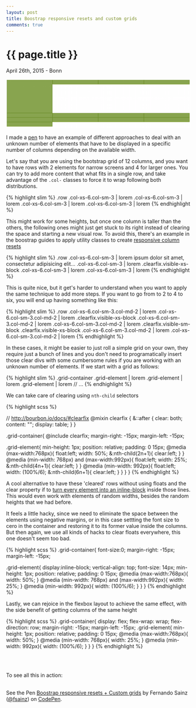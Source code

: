```yaml
---
layout: post
title: Boostrap responsive resets and custom grids
comments: true
---
```


{{ page.title }}
================

<p class="meta">April 26th, 2015 - Bonn</p>

<img src="/images/grid-columns.png" />

<p>
  I made a <a href="http://codepen.io/fsainz/pen/zGxKde" target="_blank">pen</a> to have an example of different approaches to deal with an unknown number of elements that have to be displayed in a specific number of columns depending on the available width.
</p>

<p>
  Let's say that you are using the bootstrap grid of 12 columns, and you want to have rows with 2 elements for narrow screens and 4 for larger ones. You can try to add more content that what fits in a single row, and take advantage of the  <code>.col-</code> classes to force it to wrap following both distributions.
</p>

{% highlight slim %}
.row
  .col-xs-6.col-sm-3
    | lorem
  .col-xs-6.col-sm-3
    | lorem
  .col-xs-6.col-sm-3
    | lorem
  .col-xs-6.col-sm-3
    | lorem
{% endhighlight %}

<p> This might work for some heights, but once one column is taller than the others, the following ones might just get stuck to its right instead of clearing the space and starting a new visual row. To avoid this, there's an example in the boostrap guides to apply utility classes to create <a href="http://getbootstrap.com/css/#grid-responsive-resets" target="_blank">responsive column resets</a>

{% highlight slim %}
.row
  .col-xs-6.col-sm-3
    | lorem ipsum dolor sit amet, consectetur adipisicing elit...
  .col-xs-6.col-sm-3
    | lorem
  .clearfix.visible-xs-block
  .col-xs-6.col-sm-3
    | lorem
  .col-xs-6.col-sm-3
    | lorem
{% endhighlight %}

<p>This is quite nice, but it get's harder to understand when you want to apply the same technique to add more steps. If you want to go from to 2 to 4 to six, you will end up having something like this:</p>

{% highlight slim %}
.row
  .col-xs-6.col-sm-3.col-md-2
    | lorem
  .col-xs-6.col-sm-3.col-md-2
    | lorem
  .clearfix.visible-xs-block
  .col-xs-6.col-sm-3.col-md-2
    | lorem
  .col-xs-6.col-sm-3.col-md-2
    | lorem
  .clearfix.visible-sm-block
  .clearfix.visible-xs-block
  .col-xs-6.col-sm-3.col-md-2
    | lorem
  .col-xs-6.col-sm-3.col-md-2
    | lorem
{% endhighlight %}

<p>In these cases, it might be easier to just roll a simple grid on your own, they require just a bunch of lines and you don't need to programatically insert those clear divs with some cumbersome rules if you are working with an unknown number of elements. If we start with a grid as follows:</p>

{% highlight slim %}
.grid-container
  .grid-element
    | lorem
  .grid-element
    | lorem
  .grid-element
    | lorem
  // ...
{% endhighlight %}

<p>We can take care of clearing using <code>nth-child</code> selectors</p>



{% highlight scss %}

// http://bourbon.io/docs/#clearfix
@mixin clearfix {
  &::after {
    clear: both;
    content: "";
    display: table;
  }
}

.grid-container{
  @include clearfix;
  margin-right: -15px;
  margin-left: -15px;

  .grid-element{
    min-height: 1px;
    position: relative;
    padding: 0 15px;
    @media (max-width:768px){
      float:left;
      width: 50%;
      &:nth-child(2n+1){
        clear:left;
      }
    }
    @media (min-width: 768px) and (max-width:992px){
      float:left;
      width: 25%;
      &:nth-child(4n+1){
        clear:left;
      }
    }
    @media (min-width: 992px){
      float:left;
      width: (100%/6);
      &:nth-child(6n+1){
        clear:left;
      }
    }
  }
}
{% endhighlight %}

<p>A cool alternative to have these 'cleared' rows without using floats and the clear property if to <a href="http://www.vanseodesign.com/css/inline-blocks/" target="_blank">turn every element into an inline-block</a> inside those lines. This would even work with elements of random widths, besides the random heights that we had before.</p>
<p>It feels a little hacky, since we need to eliminate the space between the elements using negative margins, or in this case settting the font size to cero in the container and restoring it to its former value inside the columns. But then again, we use all kinds of hacks to clear floats everywhere, this one doesn't seem too bad.</p>

{% highlight scss %}
.grid-container{
  font-size:0;
  margin-right: -15px;
  margin-left: -15px;

  .grid-element{
    display:inline-block;
    vertical-align: top;
    font-size: 14px;
    min-height: 1px;
    position: relative;
    padding: 0 15px;
    @media (max-width:768px){
      width: 50%;
    }
    @media (min-width: 768px) and (max-width:992px){
      width: 25%;
    }
    @media (min-width: 992px){
      width: (100%/6);
    }
  }
}
{% endhighlight %}


<p>Lastly, we can rejoice in the flexbox layout to achieve the same effect, with the side benefit of getting columns of the same height</p>

{% highlight scss %}
.grid-container{
  display: flex;
  flex-wrap: wrap;
  flex-direction: row;
  margin-right: -15px;
  margin-left: -15px;
  .grid-element{
    min-height: 1px;
    position: relative;
    padding: 0 15px;
    @media (max-width:768px){
      width: 50%;
    }
    @media (min-width: 768px){
      width: 25%;
    }
    @media (min-width: 992px){
      width: (100%/6);
    }
  }
}
{% endhighlight %}

<br />
<br />

To see all this in action:
<br />
<br />


<p data-height="440" data-theme-id="0" data-slug-hash="zGxKde" data-default-tab="result" data-user="fsainz" class='codepen'>See the Pen <a href='http://codepen.io/fsainz/pen/zGxKde/'>Boostrap responsive resets + Custom grids</a> by Fernando Sainz (<a href='http://codepen.io/fsainz'>@fsainz</a>) on <a href='http://codepen.io'>CodePen</a>.</p>
<script async src="//assets.codepen.io/assets/embed/ei.js"></script>

